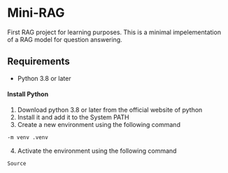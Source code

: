 # Mini-RAG
First RAG project for learning purposes. This is a minimal impelementation of a RAG model for question answering.

## Requirements
- Python 3.8 or later

#### Install Python
1) Download python 3.8 or later from the official website of python
2) Install it and add it to the System PATH
3) Create a new environment using the following command
```bash
-m venv .venv
```
4) Activate the environment using the following command
```bash 
Source 
```